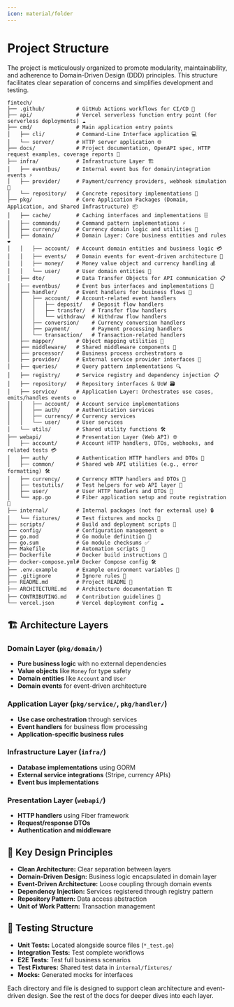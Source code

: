 ```yaml
---
icon: material/folder
---
```


# Project Structure

The project is meticulously organized to promote modularity, maintainability, and adherence to Domain-Driven Design (DDD) principles. This structure facilitates clear separation of concerns and simplifies development and testing.

```ascii
fintech/
├── .github/          # GitHub Actions workflows for CI/CD 🚀
├── api/              # Vercel serverless function entry point (for serverless deployments) ☁️
├── cmd/              # Main application entry points
│   ├── cli/          # Command-Line Interface application 💻
│   └── server/       # HTTP server application 🌐
├── docs/             # Project documentation, OpenAPI spec, HTTP request examples, coverage reports 📄
├── infra/            # Infrastructure Layer 🏗️
│   ├── eventbus/     # Internal event bus for domain/integration events ⚡
│   ├── provider/     # Payment/currency providers, webhook simulation 🏦
│   └── repository/   # Concrete repository implementations 💾
├── pkg/              # Core Application Packages (Domain, Application, and Shared Infrastructure) 📦
│   ├── cache/        # Caching interfaces and implementations 🗄️
│   ├── commands/     # Command pattern implementations ⚡
│   ├── currency/     # Currency domain logic and utilities 💱
│   ├── domain/       # Domain Layer: Core business entities and rules ❤️
│   │   ├── account/  # Account domain entities and business logic 💳
│   │   ├── events/   # Domain events for event-driven architecture 📡
│   │   ├── money/    # Money value object and currency handling 💰
│   │   └── user/     # User domain entities 👤
│   ├── dto/          # Data Transfer Objects for API communication 📋
│   ├── eventbus/     # Event bus interfaces and implementations 🚌
│   ├── handler/      # Event handlers for business flows 🎯
│   │   ├── account/  # Account-related event handlers
│   │   │   ├── deposit/   # Deposit flow handlers
│   │   │   ├── transfer/  # Transfer flow handlers
│   │   │   └── withdraw/  # Withdraw flow handlers
│   │   ├── conversion/    # Currency conversion handlers
│   │   ├── payment/       # Payment processing handlers
│   │   └── transaction/   # Transaction-related handlers
│   ├── mapper/       # Object mapping utilities 🔄
│   ├── middleware/   # Shared middleware components 🚦
│   ├── processor/    # Business process orchestrators ⚙️
│   ├── provider/     # External service provider interfaces 🔌
│   ├── queries/      # Query pattern implementations 🔍
│   ├── registry/     # Service registry and dependency injection 📋
│   ├── repository/   # Repository interfaces & UoW 🗃️
│   ├── service/      # Application Layer: Orchestrates use cases, emits/handles events ⚙️
│   │   ├── account/  # Account service implementations
│   │   ├── auth/     # Authentication services
│   │   ├── currency/ # Currency services
│   │   └── user/     # User services
│   └── utils/        # Shared utility functions 🛠️
├── webapi/           # Presentation Layer (Web API) 🌐
│   ├── account/      # Account HTTP handlers, DTOs, webhooks, and related tests 💳
│   ├── auth/         # Authentication HTTP handlers and DTOs 🔑
│   ├── common/       # Shared web API utilities (e.g., error formatting) 🛠️
│   ├── currency/     # Currency HTTP handlers and DTOs 💱
│   ├── testutils/    # Test helpers for web API layer 🧪
│   ├── user/         # User HTTP handlers and DTOs 👤
│   └── app.go        # Fiber application setup and route registration 🚀
├── internal/         # Internal packages (not for external use) 🔒
│   └── fixtures/     # Test fixtures and mocks 🧪
├── scripts/          # Build and deployment scripts 📜
├── config/           # Configuration management ⚙️
├── go.mod            # Go module definition 📝
├── go.sum            # Go module checksums ✅
├── Makefile          # Automation scripts 🤖
├── Dockerfile        # Docker build instructions 🐳
├── docker-compose.yml# Docker Compose config 🛠️
├── .env.example      # Example environment variables 📄
├── .gitignore        # Ignore rules 🙈
├── README.md         # Project README 📖
├── ARCHITECTURE.md   # Architecture documentation 🏗️
├── CONTRIBUTING.md   # Contribution guidelines 🤝
└── vercel.json       # Vercel deployment config ☁️
```

## 🏗️ Architecture Layers

### Domain Layer (`pkg/domain/`)
- **Pure business logic** with no external dependencies
- **Value objects** like `Money` for type safety
- **Domain entities** like `Account` and `User`
- **Domain events** for event-driven architecture

### Application Layer (`pkg/service/`, `pkg/handler/`)
- **Use case orchestration** through services
- **Event handlers** for business flow processing
- **Application-specific business rules**

### Infrastructure Layer (`infra/`)
- **Database implementations** using GORM
- **External service integrations** (Stripe, currency APIs)
- **Event bus implementations**

### Presentation Layer (`webapi/`)
- **HTTP handlers** using Fiber framework
- **Request/response DTOs**
- **Authentication and middleware**

## 🎯 Key Design Principles

- **Clean Architecture:** Clear separation between layers
- **Domain-Driven Design:** Business logic encapsulated in domain layer
- **Event-Driven Architecture:** Loose coupling through domain events
- **Dependency Injection:** Services registered through registry pattern
- **Repository Pattern:** Data access abstraction
- **Unit of Work Pattern:** Transaction management

## 🧪 Testing Structure

- **Unit Tests:** Located alongside source files (`*_test.go`)
- **Integration Tests:** Test complete workflows
- **E2E Tests:** Test full business scenarios
- **Test Fixtures:** Shared test data in `internal/fixtures/`
- **Mocks:** Generated mocks for interfaces

Each directory and file is designed to support clean architecture and event-driven design. See the rest of the docs for deeper dives into each layer.
